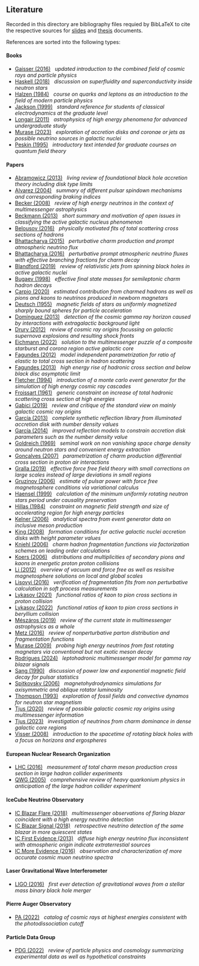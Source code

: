 ## Literature

Recorded in this directory are bibliography files requied by BibLaTeX to cite the respective
sources for [slides](https://github.com/frtzzzzz/bachelor/tree/main/slides) and [thesis](https://github.com/frtzzzzz/bachelor/tree/main/thesis) documents. 

References are sorted into the following types:

#### Books

- [Gaisser (2016)](https://www.cambridge.org/core/books/cosmic-rays-and-particle-physics/C81BA71195ADFC89EFCC2C565B617702) &nbsp; *updated introduction to the combined field of cosmic rays and particle physics*
- [Haskell (2018)](https://arxiv.org/abs/1709.10340) &nbsp; *discussion on superfluidity and superconductivity inside neutron stars*
- [Halzen (1984)](https://www.wiley-vch.de/en/areas-interest/natural-sciences/physics-11ph/nuclear-high-energy-physics-11ph2/quarks-and-leptons-978-0-471-88741-6) &nbsp; *course on quarks and leptons as an introduction to the field of modern particle physics*
- [Jackson (1999)](https://ui.adsabs.harvard.edu/abs/1998clel.book.....J) &nbsp; *standard reference for students of classical electrodynamics at the graduate level*
- [Longair (2011)](https://www.cambridge.org/core/books/high-energy-astrophysics/CF25E2E5FC0EDFC51FCD7846A262C0AE) &nbsp; *astrophysics of high energy phenomena for advanced undergraduate study*
- [Murase (2023)](https://arxiv.org/abs/2202.03381) &nbsp; *exploration of accretion disks and coronae or jets as possible neutrino sources in galactic nuclei*
- [Peskin (1995)](https://www.taylorfrancis.com/books/mono/10.1201/9780429503559/introduction-quantum-field-theory-michael-peskin) &nbsp; *introductory text intended for graduate courses on quantum field theory*

#### Papers

- [Abramowicz (2013)](https://arxiv.org/abs/1104.5499) &nbsp; *living review of foundational black hole accretion theory including disk type limits*
- [Alvarez (2004)](https://arxiv.org/abs/astro-ph/0311267) &nbsp; *summary of different pulsar spindown mechanisms and corresponding braking indices*
- [Becker (2008)](https://arxiv.org/abs/0710.1557) &nbsp; *review of high energy neutrinos in the context of multimessenger astrophysics*
- [Beckmann (2013)](https://arxiv.org/abs/1302.1397) &nbsp; *short summary and motivation of open issues in classifying the active galactic nucleus phenomenon*
- [Belousov (2016)](https://link.springer.com/article/10.1134/S1063778816010075) &nbsp; *physically motivated fits of total scattering cross sections of hadrons*
- [Bhattacharya (2015)](https://arxiv.org/abs/1502.01076) &nbsp; *perturbative charm production and prompt atmospheric neutrino flux*
- [Bhattacharya (2016)](https://arxiv.org/abs/1607.00193) &nbsp; *perturbative prompt atmospheric neutrino fluxes with effective branching fractions for charm decay*
- [Blandford (2019)](https://arxiv.org/abs/1812.06025) &nbsp; *review of relativistic jets from spinning black holes in active galactic nuclei*
- [Bugaev (1998)](https://arxiv.org/abs/hep-ph/9803488) &nbsp; *effective final state masses for semileptonic charm hadron decays*
- [Carpio (2020)](https://arxiv.org/abs/2007.07945) &nbsp; *estimated contribution from charmed hadrons as well as pions and kaons to neutrinos produced in newborn magnetars*
- [Deutsch (1955)](https://ui.adsabs.harvard.edu/abs/1955AnAp...18....1D) &nbsp; *magnetic fields of stars as uniformly magnetized sharply bound spheres for particle acceleration*
- [Domínguez (2013)](https://arxiv.org/abs/1305.2162) &nbsp; *detection of the cosmic gamma ray horizon caused by interactions with extragalactic background light*
- [Drury (2012)](https://arxiv.org/abs/1203.3681) &nbsp; *review of cosmic ray origins focussing on galactic supernova explosions and resulting shock fronts*
- [Eichmann (2022)](https://arxiv.org/abs/2207.00102) &nbsp; *solution to the multimessenger puzzle of a composite starburst and corona region active galactic core*
- [Fagundes (2012)](https://arxiv.org/abs/1112.5115) &nbsp; *model independent parametrization for ratio of elastic to total cross section in hadron scattering*
- [Fagundes (2013)](https://arxiv.org/abs/1208.3456) &nbsp; *high energy rise of hadronic cross section and below black disc asymptotic limit*
- [Fletcher (1994)](https://journals.aps.org/prd/abstract/10.1103/PhysRevD.50.5710) &nbsp; *introduction of a monte carlo event generator for the simulation of high energy cosmic ray cascades*
- [Froissart (1961)](https://journals.aps.org/pr/abstract/10.1103/PhysRev.123.1053) &nbsp; *generic constraint on increase of total hadronic scattering cross section at high energies*
- [Gabici (2019)](https://arxiv.org/abs/1903.11584) &nbsp; *review and critique of the standard view on mainly galactic cosmic ray origins*
- [García (2013)](https://arxiv.org/abs/1303.2112) &nbsp; *complete synthetic reflection library from illuminated accretion disk with number density values*
- [García (2014)](https://arxiv.org/abs/1312.3231) &nbsp; *improved reflection models to constrain accretion disk parameters such as the number density value*
- [Goldreich (1969)](https://ui.adsabs.harvard.edu/abs/1969ApJ...157..869G) &nbsp; *seminal work on non vanishing space charge density around neutron stars and convenient energy extraction*
- [Gonçalves (2007)](https://arxiv.org/abs/hep-ph/0607125) &nbsp; *parametrization of charm production differential cross section in proton air interactions*
- [Gralla (2019)](https://arxiv.org/abs/1811.07438) &nbsp; *effective force free field theory with small corrections on large scales instead of large deviations in small regions*
- [Gruzinov (2006)](https://arxiv.org/abs/astro-ph/0510751) &nbsp; *estimate of pulsar power with force free magnetosphere conditions via variational calculus*
- [Haensel (1999)](https://arxiv.org/abs/astro-ph/9901118) &nbsp; *calculation of the minimum uniformly rotating neutron stars period under causality preservation*
- [Hillas (1984)](https://ui.adsabs.harvard.edu/abs/1984ARA%26A..22..425H) &nbsp; *constraint on magnetic field strength and size of accelerating region for high energy particles*
- [Kelner (2006)](https://arxiv.org/abs/astro-ph/0606058) &nbsp; *analytical spectra from event generator data on inclusive meson production*
- [King (2008)](https://ui.adsabs.harvard.edu/abs/2008NewAR..52..253K/) &nbsp; *formation conditions for active galactic nuclei accretion disks with height parameter values*
- [Kniehl (2006)](https://arxiv.org/abs/hep-ph/0607306) &nbsp; *charm hadron fragmentation functions via factorization schemes on leading order calculations*
- [Koers (2006)](https://arxiv.org/abs/hep-ph/0611219) &nbsp; *distributions and multiplicities of secondary pions and kaons in energetic proton proton collisions*
- [Li (2012)](https://arxiv.org/abs/1107.0979) &nbsp; *overview of vacuum and force free as well as resisitve magnetosphere solutions on local and global scales*
- [Lisovyi (2016)](https://arxiv.org/abs/1509.01061) &nbsp; *verification of fragmentation fits from non perturbative calculation in soft process measurements*
- [Lykasov (2021)](https://arxiv.org/abs/2012.02451) &nbsp; *functional ratios of kaon to pion cross sections in proton collision*
- [Lykasov (2022)](https://arxiv.org/abs/2201.10301) &nbsp; *functional ratios of kaon to pion cross sections in beryllium collision*
- [Mészáros (2019)](https://arxiv.org/abs/1906.10212) &nbsp; *review of the current state in multimessenger astrophysics as a whole*
- [Metz (2016)](https://arxiv.org/abs/1607.02521) &nbsp; *review of nonperturbative parton distribution and fragmentation functions*
- [Murase (2009)](https://arxiv.org/abs/0904.2509) &nbsp; *probing high energy neutrinos from fast rotating magnetars via conventional but not exotic meson decay*
- [Rodrigues (2024)](https://arxiv.org/abs/2307.13024) &nbsp; *leptohadronic multimessenger model for gamma ray blazar signals*
- [Sang (1990)](https://ui.adsabs.harvard.edu/abs/1990ApJ...363..597S) &nbsp; *discussion of power law and exponential magnetic field decay for pulsar statistics*
- [Spitkovsky (2006)](https://arxiv.org/abs/astro-ph/0603147) &nbsp; *magnetohydrodynamics simulations for axisymmetric and oblique rotator luminosity*
- [Thompson (1993)](https://ui.adsabs.harvard.edu/abs/1993ApJ...408..194T) &nbsp; *exploration of fossil fields and convective dynamos for neutron star magnetism*
- [Tjus (2020)](https://arxiv.org/abs/2002.00964) &nbsp; *review of possible galactic cosmic ray origins using multimessenger information*
- [Tjus (2023)](https://ui.adsabs.harvard.edu/abs/2023EPJWC.29010002B) &nbsp; *investigation of neutrinos from charm dominance in dense galactic core regions*
- [Visser (2008)](https://arxiv.org/abs/0706.0622) &nbsp; *introduction to the spacetime of rotating black holes with a focus on horizons and ergospheres*

#### European Nuclear Research Organization

- [LHC (2016)](https://arxiv.org/abs/1510.01707) &nbsp; *measurement of total charm meson production cross section in large hadron collider experiments*
- [QWG (2005)](https://arxiv.org/abs/hep-ph/0412158) &nbsp; *comprehensive review of heavy quarkonium physics in anticipation of the large hadron collider experiment*

#### IceCube Neutrino Observatory

- [IC Blazar Flare (2018)](https://arxiv.org/abs/1807.08816) &nbsp; *multimessenger observations of flaring blazar coincident with a high energy neutrino detection*
- [IC Blazar Signal (2018)](https://arxiv.org/abs/1807.08794) &nbsp; *retrospective neutrino detection of the same blazar in more quiescent states*
- [IC First Evidence (2013)](https://arxiv.org/abs/1311.5238) &nbsp; *diffuse high energy neutrino flux inconsistent with atmospheric origin indicate extraterrestial sources*
- [IC More Evidence (2016)](https://arxiv.org/abs/1607.08006) &nbsp; *observation and characterization of more accurate cosmic muon neutrino spectra*

#### Laser Gravitational Wave Interferometer

- [LIGO (2016)](https://arxiv.org/abs/1602.03837) &nbsp; *first ever detection of gravitational waves from a stellar mass binary black hole merger*

#### Pierre Auger Observatory

- [PA (2022)](https://arxiv.org/abs/2211.16020) &nbsp; *catalog of cosmic rays at highest energies consistent with the photodissociation cutoff*

#### Particle Data Group

- [PDG (2022)](https://academic.oup.com/ptep/article/2022/8/083C01/6651666) &nbsp; *review of particle physics and cosmology summarizing experimental data as well as hypothetical constraints*
